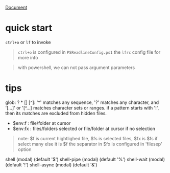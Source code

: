[Document](https://github.com/gokcehan/lf/blob/master/doc.md)
# quick start
`ctrl+o` or `lf` to invoke
> `ctrl+o` is configured in `PSReadlineConfig.ps1`
> the `lfrc` config file for more info

> with powershell, we can not pass argument parameters

# tips

glob: ? * [] [^]:  '*' matches any sequence, '?' matches any character, and '[...]' or '[^...] matches character sets or ranges.
if a pattern starts with '!', then its matches are excluded from hidden files.

* $env:f : file/folder at cursor
* $env:fx : files/folders selected or file/folder at cursor if no selection
> note: $f is current hightlighed file, $fs is selected files, $fx is $fs if select many else it is $f
> the separator in $fx is configured in 'filesep' option

shell          (modal)   (default '$')
shell-pipe     (modal)   (default '%')
shell-wait     (modal)   (default '!')
shell-async    (modal)   (default '&')